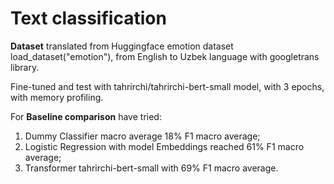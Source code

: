 # **Text classification**

**Dataset** translated from Huggingface emotion dataset load_dataset("emotion"), from English to Uzbek language with googletrans library.

Fine-tuned and test with tahrirchi/tahrirchi-bert-small model, with 3 epochs, with memory profiling.

For **Baseline comparison** have tried:
1) Dummy Classifier macro average 18% F1 macro average;
2) Logistic Regression with model Embeddings reached 61% F1 macro average;
3) Transformer tahrirchi-bert-small with 69% F1 macro average.
